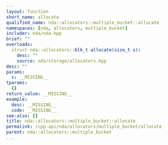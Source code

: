 ```yaml
---
layout: function
short_name: allocate
qualified_name: nda::allocators::multiple_bucket::allocate
namespaces: [nda, allocators, multiple_bucket]
includer: nda/nda.hpp
brief: ""
overloads:
  struct nda::allocators::blk_t allocate(size_t s):
    desc: ""
    source: nda/storage/allocators.hpp
desc: ""
params:
  s: __MISSING__
tparams:
  {}
return_value: __MISSING__
example:
  desc: __MISSING__
  code: __MISSING__
see-also: []
title: nda::allocators::multiple_bucket::allocate
permalink: /cpp-api/nda/allocators/multiple_bucket/allocate
parent: nda::allocators::multiple_bucket
...
```


